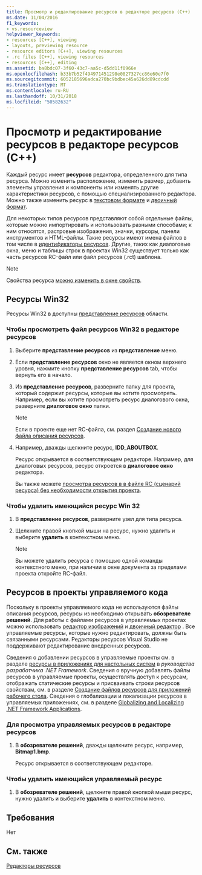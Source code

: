 ```yaml
---
title: Просмотр и редактирование ресурсов в редакторе ресурсов (C++)
ms.date: 11/04/2016
f1_keywords:
- vs.resourceview
helpviewer_keywords:
- resources [C++], viewing
- layouts, previewing resource
- resource editors [C++], viewing resources
- .rc files [C++], viewing resources
- resources [C++], editing
ms.assetid: ba8bdc07-3f60-43c7-aa5c-d5dd11f0966e
ms.openlocfilehash: b33b7b52f494971451298e0827327cc86e60e7f0
ms.sourcegitcommit: 6052185696adca270bc9bdbec45a626dd89cdcdd
ms.translationtype: MT
ms.contentlocale: ru-RU
ms.lasthandoff: 10/31/2018
ms.locfileid: "50582632"
---
```

# <a name="viewing-and-editing-resources-in-a-resource-editor-c"></a>Просмотр и редактирование ресурсов в редакторе ресурсов (C++)

Каждый ресурс имеет **ресурсов** редактора, определенного для типа ресурса. Можно изменить расположение, изменить размер, добавить элементы управления и компоненты или изменять другие характеристики ресурсов, с помощью специализированного редактора. Можно также изменить ресурс в [текстовом формате](../windows/how-to-open-a-resource-script-file-in-text-format.md) и [двоичный формат](../windows/opening-a-resource-for-binary-editing.md).

Для некоторых типов ресурсов представляют собой отдельные файлы, которые можно импортировать и использовать разными способами; к ним относятся, растровые изображения, значки, курсоры, панели инструментов и HTML-файлы. Такие ресурсы имеют имена файлов в том числе в [идентификаторы ресурсов](../windows/symbols-resource-identifiers.md). Другие, таких как диалоговые окна, меню и таблицы строк в проектах Win32 существует только как часть ресурсов RC-файл или файл ресурсов (.rct) шаблона.

> [!NOTE]
> Свойства ресурса [можно изменить в окне свойств](../windows/changing-the-properties-of-a-resource.md).

## <a name="win32-resources"></a>Ресурсы Win32

Ресурсы Win32 в доступны [представление ресурсов](../windows/resource-view-window.md) области.

### <a name="to-view-a-win32-resource-in-a-resource-editor"></a>Чтобы просмотреть файл ресурсов Win32 в редакторе ресурсов

1. Выберите **представление ресурсов** из **представление** меню.

2. Если **представление ресурсов** окно не является окном верхнего уровня, нажмите кнопку **представление ресурсов** tab, чтобы вернуть его в начало.

3. Из **представление ресурсов**, разверните папку для проекта, который содержит ресурсы, которые вы хотите просмотреть. Например, если вы хотите просмотреть ресурс диалогового окна, разверните **диалоговое окно** папки.

   > [!NOTE]
   > Если в проекте еще нет RC-файла, см. раздел [Создание нового файла описания ресурсов](../windows/how-to-create-a-resource-script-file.md).

4. Например, дважды щелкните ресурс, **IDD_ABOUTBOX**.

   Ресурс открывается в соответствующем редакторе. Например, для диалоговых ресурсов, ресурс откроется в **диалоговое окно** редактора.

   Вы также можете [просмотра ресурсов в в файле RC (сценарий ресурса) без необходимости открытия проекта](../windows/how-to-open-a-resource-script-file-outside-of-a-project-standalone.md).

### <a name="to-delete-an-existing-win-32-resource"></a>Чтобы удалить имеющийся ресурс Win 32

1. В **представление ресурсов**, разверните узел для типа ресурса.

2. Щелкните правой кнопкой мыши на ресурс, нужно удалить и выберите **удалить** в контекстном меню.

   > [!NOTE]
   > Вы можете удалить ресурса с помощью одной команды контекстного меню, при наличии в окне документа за пределами проекта откройте RC-файл.

## <a name="resources-in-managed-projects"></a>Ресурсов в проекты управляемого кода

Поскольку в проекты управляемого кода не используются файлы описания ресурсов, ресурсы из необходимо открывать **обозревателе решений**. Для работы с файлами ресурсов в управляемых проектах можно использовать [редактор изображений](../windows/image-editor-for-icons.md) и [двоичный редактор](binary-editor.md) . Все управляемые ресурсы, которые нужно редактировать, должны быть связанными ресурсами. Редакторы ресурсов Visual Studio не поддерживают редактирование внедренных ресурсов.

Сведения о добавлении ресурсов в управляемые проекты см. в разделе [ресурсы в приложениях для настольных систем](/dotnet/framework/resources/index) в *руководства разработчика .NET Framework*. Сведения о вручную добавлять файлы ресурсов в управляемые проекты, осуществлять доступ к ресурсам, отображать статические ресурсы и присваивать строки ресурсов свойствам, см. в разделе [Создание файлов ресурсов для приложений рабочего стола](/dotnet/framework/resources/creating-resource-files-for-desktop-apps). Сведения о глобализации и локализации ресурсов в управляемых приложениях, см. в разделе [Globalizing and Localizing .NET Framework Applications](/dotnet/standard/globalization-localization/index).

### <a name="to-view-a-managed-resource-in-a-resource-editor"></a>Для просмотра управляемых ресурсов в редакторе ресурсов

1. В **обозревателе решений**, дважды щелкните ресурс, например, **Bitmap1.bmp**.

   Ресурс открывается в соответствующем редакторе.

### <a name="to-delete-an-existing-managed-resource"></a>Чтобы удалить имеющийся управляемый ресурс

1. В **обозревателе решений**, щелкните правой кнопкой мыши ресурс, нужно удалить и выберите **удалить** в контекстном меню.

## <a name="requirements"></a>Требования

Нет

## <a name="see-also"></a>См. также

[Редакторы ресурсов](../windows/resource-editors.md)